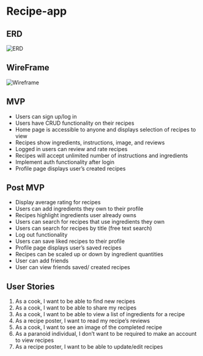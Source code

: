 # Recipe-app


## ERD
![ERD]('https://imgur.com/S0Bzxcp')

## WireFrame
![Wireframe]('https://imgur.com/F4mJNGx')

## MVP
-	Users can sign up/log in 
-	Users have CRUD functionality on their recipes
-	Home page is accessible to anyone and displays selection of recipes to view
-	Recipes show ingredients, instructions, image, and reviews
-	Logged in users can review and rate recipes
-	Recipes will accept unlimited number of instructions and ingredients
-	Implement auth functionality after login
-	Profile page displays user’s created recipes

## Post MVP
-	Display average rating for recipes
-	Users can add ingredients they own to their profile
-	Recipes highlight ingredients user already owns
-	Users can search for recipes that use ingredients they own
-	Users can search for recipes by title (free text search)
-	Log out functionality
-	Users can save liked recipes to their profile
-	Profile page displays user’s saved recipes
-	Recipes can be scaled up or down by ingredient quantities
-	User can add friends
-	User can view friends saved/ created recipes

## User Stories
1.	As a cook, I want to be able to find new recipes
2.	As a cook, I want to be able to share my recipes
3.	As a cook, I want to be able to view a list of ingredients for a recipe
4.	As a recipe poster, I want to read my recipe’s reviews
5.	As a cook, I want to see an image of the completed recipe
6.	As a paranoid individual, I don’t want to be required to make an account to view recipes
7.	As a recipe poster, I want to be able to update/edit recipes

